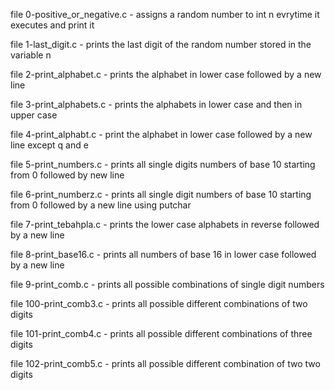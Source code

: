 file 0-positive_or_negative.c - assigns a random number to int n evrytime it executes and print it

file 1-last_digit.c - prints the last digit of the random number stored in the variable n

file 2-print_alphabet.c - prints the alphabet in lower case followed by a new line

file 3-print_alphabets.c - prints the alphabets in lower case and then in upper case

file 4-print_alphabt.c - print the alphabet in lower case followed by a new line except q and e

file 5-print_numbers.c - prints all single digits numbers of base 10 starting from 0 followed by new line

file 6-print_numberz.c - prints all single digit numbers of base 10 starting from 0 followed by a new line using putchar 

file 7-print_tebahpla.c - prints the lower case alphabets in reverse followed by a new line

file 8-print_base16.c - prints all numbers of base 16 in lower case followed by a new line

file 9-print_comb.c - prints all possible combinations of single digit numbers

file 100-print_comb3.c - prints all possible different combinations of two digits

file 101-print_comb4.c - prints all possible different combinations of three digits

file 102-print_comb5.c - prints all possible different combination of two two digits


